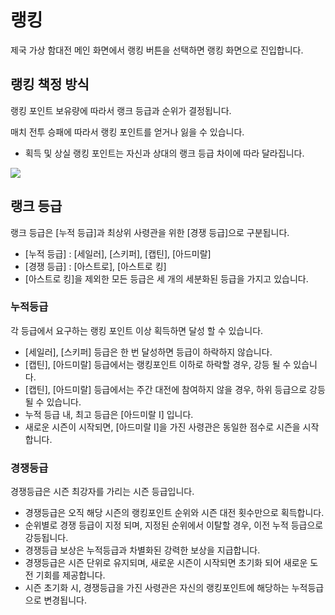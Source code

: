 # 랭킹

제국 가상 함대전 메인 화면에서 랭킹 버튼을 선택하면 랭킹 화면으로 진입합니다.<br>


## 랭킹 책정 방식

랭킹 포인트 보유량에 따라서 랭크 등급과 순위가 결정됩니다.<br>

매치 전투 승패에 따라서 랭킹 포인트를 얻거나 잃을 수 있습니다.
 - 획득 및 상실 랭킹 포인트는 자신과 상대의 랭크 등급 차이에 따라 달라집니다.<br>
 
![](https://astrokings.s3.ap-northeast-2.amazonaws.com/html/img/help/1500_10.jpg)


## 랭크 등급

랭크 등급은 [누적 등급]과 최상위 사령관을 위한 [경쟁 등급]으로 구분됩니다. <br>
 - [누적 등급] : [세일러], [스키퍼], [캡틴], [아드미랄]
 - [경쟁 등급] : [아스트로], [아스트로 킹]
 - [아스트로 킹]을 제외한 모든 등급은 세 개의 세분화된 등급을 가지고 있습니다. <br>
 
 
### 누적등급

각 등급에서 요구하는 랭킹 포인트 이상 획득하면 달성 할 수 있습니다. 
 - [세일러], [스키퍼] 등급은 한 번 달성하면 등급이 하락하지 않습니다. 
 - [캡틴], [아드미랄] 등급에서는 랭킹포인트 이하로 하락할 경우, 강등 될 수 있습니다. 
 - [캡틴], [아드미랄] 등급에서는 주간 대전에 참여하지 않을 경우, 하위 등급으로 강등 될 수 있습니다. 
 - 누적 등급 내, 최고 등급은 [아드미랄 I] 입니다. 
 - 새로운 시즌이 시작되면, [아드미랄 I]을 가진 사령관은 동일한 점수로 시즌을 시작합니다. <br>


### 경쟁등급

경쟁등급은 시즌 최강자를 가리는 시즌 등급입니다. 
 - 경쟁등급은 오직 해당 시즌의 랭킹포인트 순위와 시즌 대전 횟수만으로 획득합니다. 
 - 순위별로 경쟁 등급이 지정 되며, 지정된 순위에서 이탈할 경우, 이전 누적 등급으로 강등됩니다. 
 - 경쟁등급 보상은 누적등급과 차별화된 강력한 보상을 지급합니다. 
 - 경쟁등급은 시즌 단위로 유지되며, 새로운 시즌이 시작되면 초기화 되어 새로운 도전 기회를 제공합니다. 
 - 시즌 초기화 시, 경쟁등급을 가진 사령관은 자신의 랭킹포인트에 해당하는 누적등급으로 변경됩니다. <br>